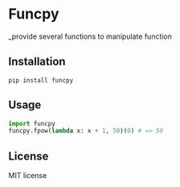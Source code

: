 # Funcpy
_provide several functions to manipulate function

## Installation
`pip install funcpy`

## Usage
```python
import funcpy
funcpy.fpow(lambda x: x + 1, 50)(0) # => 50
```

## License
MIT license
